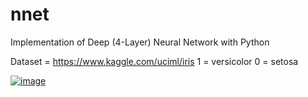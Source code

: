 # nnet
Implementation of Deep (4-Layer) Neural Network with Python

Dataset = https://www.kaggle.com/uciml/iris
1 = versicolor
0 = setosa

[![image](https://i.resimyukle.xyz/xG3NeH.png)](https://resimyukle.xyz/resim/xG3NeH)
